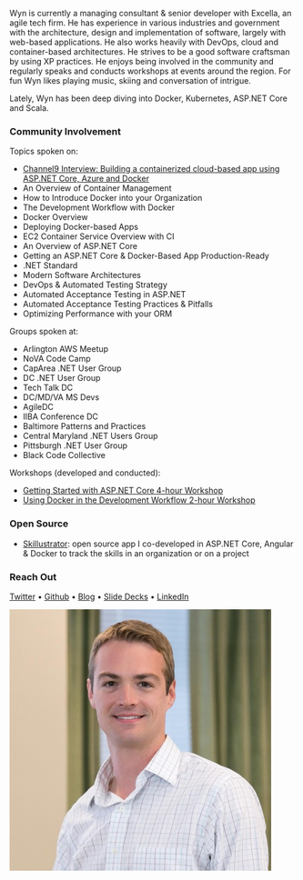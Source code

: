 Wyn is currently a managing consultant & senior developer with Excella, an agile tech firm. He has experience in various industries and government with the architecture, design and implementation of software, largely with web-based applications. He also works heavily with DevOps, cloud and container-based architectures. He strives to be a good software craftsman by using XP practices. He enjoys being involved in the community and regularly speaks and conducts workshops at events around the region. For fun Wyn likes playing music, skiing and conversation of intrigue.

Lately, Wyn has been deep diving into Docker, Kubernetes, ASP.NET Core and Scala.

### Community Involvement

Topics spoken on:

* [Channel9 Interview: Building a containerized cloud-based app using ASP.NET Core, Azure and Docker](https://channel9.msdn.com/Blogs/DevRadio/DR1745?term=Excella)
* An Overview of Container Management
* How to Introduce Docker into your Organization
* The Development Workflow with Docker
* Docker Overview
* Deploying Docker-based Apps
* EC2 Container Service Overview with CI
* An Overview of ASP.NET Core
* Getting an ASP.NET Core & Docker-Based App Production-Ready
* .NET Standard
* Modern Software Architectures
* DevOps & Automated Testing Strategy
* Automated Acceptance Testing in ASP.NET
* Automated Acceptance Testing Practices & Pitfalls
* Optimizing Performance with your ORM

Groups spoken at:

* Arlington AWS Meetup
* NoVA Code Camp
* CapArea .NET User Group
* DC .NET User Group
* Tech Talk DC
* DC/MD/VA MS Devs
* AgileDC
* IIBA Conference DC
* Baltimore Patterns and Practices
* Central Maryland .NET Users Group
* Pittsburgh .NET User Group
* Black Code Collective

Workshops (developed and conducted):

* [Getting Started with ASP.NET Core 4-hour Workshop](https://github.com/excellalabs/aspnetcore-workshop-kit)
* [Using Docker in the Development Workflow 2-hour Workshop](https://github.com/excellalabs/docker-workshop-1)

### Open Source

* [Skillustrator](github.com/excellalabs/skillustrator): open source app I co-developed in ASP.NET Core, Angular & Docker to track the skills in an organization or on a project

### Reach Out

[Twitter](https://twitter.com/wynv) &bull; [Github](https://github.com/wyntuition) &bull; [Blog](https://www.excella.com/insights/author/wynv) &bull; [Slide Decks](http://www.slideshare.net/wynvandevanter) &bull; [LinkedIn](https://www.linkedin.com/in/wyntuition)

![Photo of Wyn](wyn-portrait.jpeg)